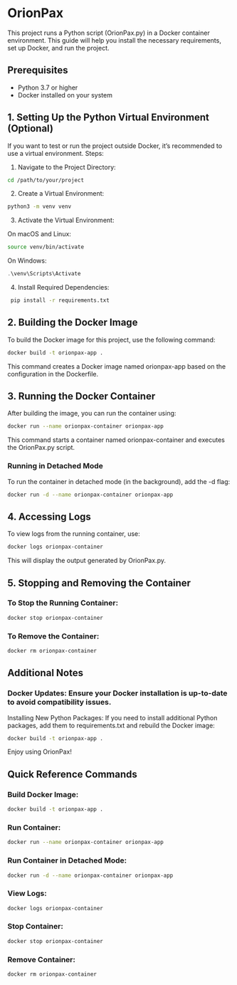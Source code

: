 # OrionPax

This project runs a Python script (OrionPax.py) in a Docker container environment. This guide will help you install the necessary requirements, set up Docker, and run the project.
## Prerequisites
- Python 3.7 or higher
- Docker installed on your system

## 1. Setting Up the Python Virtual Environment (Optional)
If you want to test or run the project outside Docker, it’s recommended to use a virtual environment.
Steps:
1. Navigate to the Project Directory:
```bash
cd /path/to/your/project
```
2. Create a Virtual Environment:
```bash
python3 -m venv venv
```
3. Activate the Virtual Environment:

On macOS and Linux:

``` bash
source venv/bin/activate
```

On Windows:

```powershell
.\venv\Scripts\Activate
```
4. Install Required Dependencies:
```bash
 pip install -r requirements.txt
```

## 2. Building the Docker Image
To build the Docker image for this project, use the following command:
```bash
docker build -t orionpax-app .
```
This command creates a Docker image named orionpax-app based on the configuration in the Dockerfile.

## 3. Running the Docker Container
After building the image, you can run the container using:

```bash
docker run --name orionpax-container orionpax-app
```

This command starts a container named orionpax-container and executes the OrionPax.py script.

### Running in Detached Mode
To run the container in detached mode (in the background), add the -d flag:

```bash
docker run -d --name orionpax-container orionpax-app
```

## 4. Accessing Logs

To view logs from the running container, use:

```bash
docker logs orionpax-container
```

This will display the output generated by OrionPax.py.
## 5. Stopping and Removing the Container
### To Stop the Running Container:

```bash
docker stop orionpax-container
```

### To Remove the Container:

```bash
docker rm orionpax-container
```

## Additional Notes

### Docker Updates: Ensure your Docker installation is up-to-date to avoid compatibility issues.
Installing New Python Packages: If you need to install additional Python packages, add them to requirements.txt and rebuild the Docker image:
```bash
docker build -t orionpax-app .
```

Enjoy using OrionPax!
## Quick Reference Commands
### Build Docker Image:
```bash
docker build -t orionpax-app .
```

### Run Container:
```bash
docker run --name orionpax-container orionpax-app
```

### Run Container in Detached Mode:
```bash
docker run -d --name orionpax-container orionpax-app
```

### View Logs:
```bash
docker logs orionpax-container
```

### Stop Container:
```bash
docker stop orionpax-container
```

### Remove Container:
```bash
docker rm orionpax-container
```

